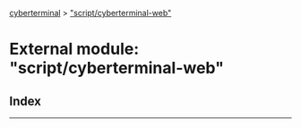[cyberterminal](../README.md) > ["script/cyberterminal-web"](../modules/_script_cyberterminal_web_.md)

# External module: "script/cyberterminal-web"

## Index

---

